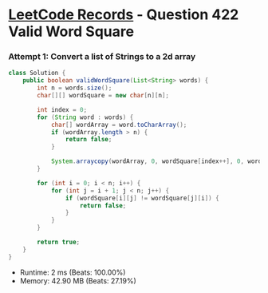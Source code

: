 # [LeetCode Records](../../README.md) - Question 422 Valid Word Square

### Attempt 1: Convert a list of Strings  to a 2d array
```java
class Solution {
    public boolean validWordSquare(List<String> words) {
        int n = words.size();
        char[][] wordSquare = new char[n][n];

        int index = 0;
        for (String word : words) {
            char[] wordArray = word.toCharArray();
            if (wordArray.length > n) {
                return false;
            }

            System.arraycopy(wordArray, 0, wordSquare[index++], 0, wordArray.length);
        }

        for (int i = 0; i < n; i++) {
            for (int j = i + 1; j < n; j++) {
                if (wordSquare[i][j] != wordSquare[j][i]) {
                    return false;
                }
            }
        }

        return true;
    }
}
```
- Runtime: 2 ms (Beats: 100.00%)
- Memory: 42.90 MB (Beats: 27.19%)

<br>

